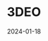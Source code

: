 ---  
layout: startup_page  
title: "3DEO"  
id: "3deo.co"  
permalink: "/3deo3deo.co01182024/"  
website: "https://www.3deo.co/"  
funding_round: "Strategic Investment"  
funding_amount: ""  
investors: "Development Bank of Japan Inc. (DBJ), Seiko Epson Corporation (EPSON)"  
about: "3DEO is a leader in metal additive manufacturing, specializing in complex metal 3D printed components and advanced Design for Additive Manufacturing (DfAM). Its end-to-end solution, encompassing proprietary software, metal 3D printers, robotics, and materials, streamlines production for clients across various industries."  
markets: "Additive Manufacturing, 3D Printing, Metal Manufacturing, Semiconductor, Aerospace, Medical Devices, Industrial"  
hq: "Torrance, California, United States"  
founded_year: "2016"  
linkedin: "https://www.linkedin.com/company/3deo-inc."  
twitter: "https://twitter.com/3deoinc"  
instagram: ""  
facebook: "https://www.facebook.com/3DEOinc"  
crunchbase: "https://www.crunchbase.com/organization/3deo"  
pitchbook: "https://pitchbook.com/profiles/company/168309-10"  

date_display: "18-Jan-2024"  
date: "2024-01-18"

# SEO Optimization  
meta_title: "3DEO - Strategic Investment"  
meta_description: "3DEO, 3DEO is a leader in metal additive manufacturing, specializing in complex metal 3D printed components and advanced Design for Additive Manufacturing (..."  
meta_keywords: "3DEO, Additive Manufacturing, 3D Printing, Metal Manufacturing, Semiconductor, Aerospace, Medical Devices, Industrial, Strategic Investment funding"  
canonical_url: "https://startup.projectstartups.com/3deo3deo.co01182024/"  
---